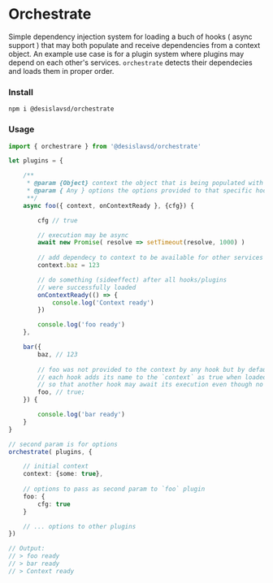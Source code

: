 # Orchestrate

Simple dependency injection system for loading a buch of hooks ( async support ) that may both populate and receive dependencies from a context object. An example use case is for a plugin system where plugins may depend on each other's services. `orchestrate` detects their dependecies and loads them in proper order.

### Install
```
npm i @desislavsd/orchestrate
```

### Usage
```typescript
import { orchestrare } from '@desislavsd/orchestrate'

let plugins = {

    /**
     * @param {Object} context the object that is being populated with all dependencies. For convinience it has reference to itself under `context` key
     * @param { Any } options the options provided to that specific hook ( plugin )
     **/
    async foo({ context, onContextReady }, {cfg}) {

        cfg // true

        // execution may be async
        await new Promise( resolve => setTimeout(resolve, 1000) )
        
        // add dependecy to context to be available for other services
        context.baz = 123

        // do something (sideeffect) after all hooks/plugins 
        // were successfully loaded
        onContextReady(() => {
            console.log('Context ready')
        })

        console.log('foo ready')
    },

    bar({
        baz, // 123
        
        // foo was not provided to the context by any hook but by default
        // each hook adds its name to the `context` as true when loaded
        // so that another hook may await its execution even though no service is provided
        foo, // true; 
    }) {

        console.log('bar ready')
    }
}

// second param is for options
orchestrate( plugins, { 

    // initial context
    context: {some: true}, 
    
    // options to pass as second param to `foo` plugin
    foo: {
        cfg: true
    }

    // ... options to other plugins
})

// Output:
// > foo ready
// > bar ready
// > Context ready